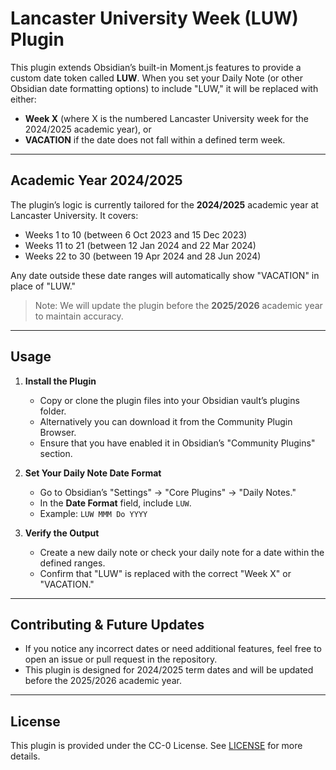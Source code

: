 # Lancaster University Week (LUW) Plugin

This plugin extends Obsidian’s built-in Moment.js features to provide a custom date token called **LUW**. When you set your Daily Note (or other Obsidian date formatting options) to include "LUW," it will be replaced with either:

- **Week X** (where X is the numbered Lancaster University week for the 2024/2025 academic year), or
- **VACATION** if the date does not fall within a defined term week.

---

## Academic Year 2024/2025

The plugin’s logic is currently tailored for the **2024/2025** academic year at Lancaster University. It covers:

- Weeks 1 to 10 (between 6 Oct 2023 and 15 Dec 2023)
- Weeks 11 to 21 (between 12 Jan 2024 and 22 Mar 2024)
- Weeks 22 to 30 (between 19 Apr 2024 and 28 Jun 2024)

Any date outside these date ranges will automatically show "VACATION" in place of "LUW."

> Note: We will update the plugin before the **2025/2026** academic year to maintain accuracy.

---

## Usage

1. **Install the Plugin**  
   - Copy or clone the plugin files into your Obsidian vault’s plugins folder.  
   - Alternatively you can download it from the Community Plugin Browser.
   - Ensure that you have enabled it in Obsidian’s "Community Plugins" section.

2. **Set Your Daily Note Date Format**  
   - Go to Obsidian’s "Settings" → "Core Plugins" → "Daily Notes."  
   - In the **Date Format** field, include `LUW`.  
   - Example: `LUW MMM Do YYYY`

3. **Verify the Output**  
   - Create a new daily note or check your daily note for a date within the defined ranges.  
   - Confirm that "LUW" is replaced with the correct "Week X" or "VACATION."

---

## Contributing & Future Updates

- If you notice any incorrect dates or need additional features, feel free to open an issue or pull request in the repository.
- This plugin is designed for 2024/2025 term dates and will be updated before the 2025/2026 academic year.

---

## License

This plugin is provided under the CC-0 License. See [LICENSE](./LICENSE) for more details.

